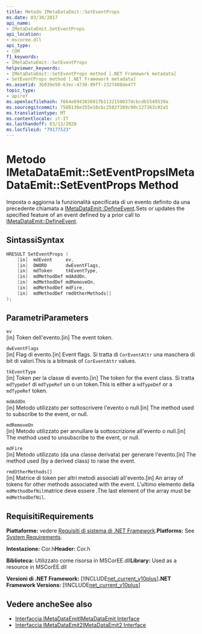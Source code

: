 ```yaml
---
title: Metodo IMetaDataEmit::SetEventProps
ms.date: 03/30/2017
api_name:
- IMetaDataEmit.SetEventProps
api_location:
- mscoree.dll
api_type:
- COM
f1_keywords:
- IMetaDataEmit::SetEventProps
helpviewer_keywords:
- IMetaDataEmit::SetEventProps method [.NET Framework metadata]
- SetEventProps method [.NET Framework metadata]
ms.assetid: 3b039e50-63ec-4730-99ff-2327408de477
topic_type:
- apiref
ms.openlocfilehash: f664e694303691fb1132150037dcbcdb5549539a
ms.sourcegitcommit: 7588136e355e10cbc2582f389c90c127363c02a5
ms.translationtype: MT
ms.contentlocale: it-IT
ms.lasthandoff: 03/12/2020
ms.locfileid: "79177523"
---
```

# <a name="imetadataemitseteventprops-method"></a><span data-ttu-id="76907-102">Metodo IMetaDataEmit::SetEventProps</span><span class="sxs-lookup"><span data-stu-id="76907-102">IMetaDataEmit::SetEventProps Method</span></span>
<span data-ttu-id="76907-103">Imposta o aggiorna la funzionalità specificata di un evento definito da una precedente chiamata a [IMetaDataEmit::DefineEvent](../../../../docs/framework/unmanaged-api/metadata/imetadataemit-defineevent-method.md).</span><span class="sxs-lookup"><span data-stu-id="76907-103">Sets or updates the specified feature of an event defined by a prior call to [IMetaDataEmit::DefineEvent](../../../../docs/framework/unmanaged-api/metadata/imetadataemit-defineevent-method.md).</span></span>  
  
## <a name="syntax"></a><span data-ttu-id="76907-104">Sintassi</span><span class="sxs-lookup"><span data-stu-id="76907-104">Syntax</span></span>  
  
```cpp  
HRESULT SetEventProps (  
    [in]  mdEvent     ev,
    [in]  DWORD       dwEventFlags,
    [in]  mdToken     tkEventType,
    [in]  mdMethodDef mdAddOn,
    [in]  mdMethodDef mdRemoveOn,
    [in]  mdMethodDef mdFire,
    [in]  mdMethodDef rmdOtherMethods[]
);  
```  
  
## <a name="parameters"></a><span data-ttu-id="76907-105">Parametri</span><span class="sxs-lookup"><span data-stu-id="76907-105">Parameters</span></span>  
 `ev`  
 <span data-ttu-id="76907-106">[in] Token dell'evento.</span><span class="sxs-lookup"><span data-stu-id="76907-106">[in] The event token.</span></span>  
  
 `dwEventFlags`  
 <span data-ttu-id="76907-107">[in] Flag di evento.</span><span class="sxs-lookup"><span data-stu-id="76907-107">[in] Event flags.</span></span> <span data-ttu-id="76907-108">Si tratta di `CorEventAttr` una maschera di bit di valori.</span><span class="sxs-lookup"><span data-stu-id="76907-108">This is a bitmask of `CorEventAttr` values.</span></span>  
  
 `tkEventType`  
 <span data-ttu-id="76907-109">[in] Token per la classe di evento.</span><span class="sxs-lookup"><span data-stu-id="76907-109">[in] The token for the event class.</span></span> <span data-ttu-id="76907-110">Si tratta `mdTypeDef` di `mdTypeRef` un o un token.</span><span class="sxs-lookup"><span data-stu-id="76907-110">This is either a `mdTypeDef` or a `mdTypeRef` token.</span></span>  
  
 `mdAddOn`  
 <span data-ttu-id="76907-111">[in] Metodo utilizzato per sottoscrivere l'evento o null.</span><span class="sxs-lookup"><span data-stu-id="76907-111">[in] The method used to subscribe to the event, or null.</span></span>  
  
 `mdRemoveOn`  
 <span data-ttu-id="76907-112">[in] Metodo utilizzato per annullare la sottoscrizione all'evento o null.</span><span class="sxs-lookup"><span data-stu-id="76907-112">[in] The method used to unsubscribe to the event, or null.</span></span>  
  
 `mdFire`  
 <span data-ttu-id="76907-113">[in] Metodo utilizzato (da una classe derivata) per generare l'evento.</span><span class="sxs-lookup"><span data-stu-id="76907-113">[in] The method used (by a derived class) to raise the event.</span></span>  
  
 `rmdOtherMethods[]`  
 <span data-ttu-id="76907-114">[in] Matrice di token per altri metodi associati all'evento.</span><span class="sxs-lookup"><span data-stu-id="76907-114">[in] An array of tokens for other methods associated with the event.</span></span> <span data-ttu-id="76907-115">L'ultimo elemento della `mdMethodDefNil`matrice deve essere .</span><span class="sxs-lookup"><span data-stu-id="76907-115">The last element of the array must be `mdMethodDefNil`.</span></span>  
  
## <a name="requirements"></a><span data-ttu-id="76907-116">Requisiti</span><span class="sxs-lookup"><span data-stu-id="76907-116">Requirements</span></span>  
 <span data-ttu-id="76907-117">**Piattaforme:** vedere [Requisiti di sistema di .NET Framework](../../../../docs/framework/get-started/system-requirements.md).</span><span class="sxs-lookup"><span data-stu-id="76907-117">**Platforms:** See [System Requirements](../../../../docs/framework/get-started/system-requirements.md).</span></span>  
  
 <span data-ttu-id="76907-118">**Intestazione:** Cor.h</span><span class="sxs-lookup"><span data-stu-id="76907-118">**Header:** Cor.h</span></span>  
  
 <span data-ttu-id="76907-119">**Biblioteca:** Utilizzato come risorsa in MSCorEE.dll</span><span class="sxs-lookup"><span data-stu-id="76907-119">**Library:** Used as a resource in MSCorEE.dll</span></span>  
  
 <span data-ttu-id="76907-120">**Versioni di .NET Framework:** [!INCLUDE[net_current_v10plus](../../../../includes/net-current-v10plus-md.md)]</span><span class="sxs-lookup"><span data-stu-id="76907-120">**.NET Framework Versions:** [!INCLUDE[net_current_v10plus](../../../../includes/net-current-v10plus-md.md)]</span></span>  
  
## <a name="see-also"></a><span data-ttu-id="76907-121">Vedere anche</span><span class="sxs-lookup"><span data-stu-id="76907-121">See also</span></span>

- [<span data-ttu-id="76907-122">Interfaccia IMetaDataEmit</span><span class="sxs-lookup"><span data-stu-id="76907-122">IMetaDataEmit Interface</span></span>](../../../../docs/framework/unmanaged-api/metadata/imetadataemit-interface.md)
- [<span data-ttu-id="76907-123">Interfaccia IMetaDataEmit2</span><span class="sxs-lookup"><span data-stu-id="76907-123">IMetaDataEmit2 Interface</span></span>](../../../../docs/framework/unmanaged-api/metadata/imetadataemit2-interface.md)
